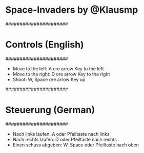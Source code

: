 # Space-Invaders by @Klausmp 

######################
# Controls (English) #
######################

 - Move to the left: A ore arrow Key to the left 
 - Move to the right: D ore arrow Key to the right
 - Shoot: W, Space ore arrow Key up

######################
# Steuerung (German) #
######################

 - Nach links laufen: A oder Pfeiltaste nach links
 - Nach rechts laufen: D oder Pfeiltaste nach rechts 
 - Einen schuss abgeben: W, Space oder Pfeiltaste nach oben
